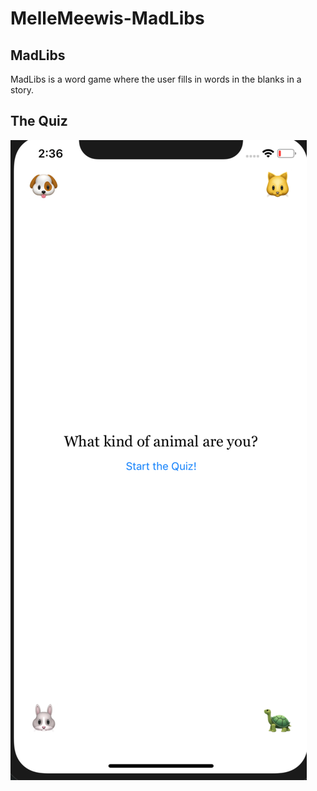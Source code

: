 # MelleMeewis-MadLibs

## MadLibs
MadLibs is a word game where the user fills in words in the blanks in a story. 

## The Quiz
![alt text](https://github.com/mellemeewis/MelleMeewis-Unit3-PersonalityQuiz/blob/master/doc/Schermafbeelding%202018-11-14%20om%2014.36.54.png)
